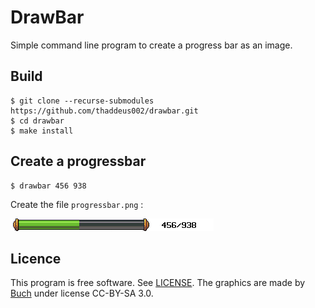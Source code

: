 # DrawBar

Simple command line program to create a progress bar as an image.

## Build

```shell
$ git clone --recurse-submodules https://github.com/thaddeus002/drawbar.git
$ cd drawbar
$ make install
```

## Create a progressbar

```shell
$ drawbar 456 938
```

Create the file `progressbar.png` :

![generated progressbar](assets/progressbar.png)


## Licence

This program is free software. See [LICENSE](LICENSE).
The graphics are made by [Buch](https://opengameart.org/users/buch) under license CC-BY-SA 3.0.

